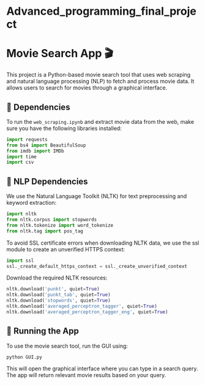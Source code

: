 # Advanced_programming_final_project


# Movie Search App 🎬

This project is a Python-based movie search tool that uses web scraping and natural language processing (NLP) to fetch and process movie data. It allows users to search for movies through a graphical interface.



## 🔧 Dependencies

To run the `web_scraping.ipynb` and extract movie data from the web, make sure you have the following libraries installed:

```python
import requests
from bs4 import BeautifulSoup
from imdb import IMDb
import time
import csv
```

## 🧠 NLP Dependencies

We use the Natural Language Toolkit (NLTK) for text preprocessing and keyword extraction:

```python
import nltk
from nltk.corpus import stopwords
from nltk.tokenize import word_tokenize
from nltk.tag import pos_tag
```

To avoid SSL certificate errors when downloading NLTK data, we use the ssl module to create an unverified HTTPS context:

```python
import ssl
ssl._create_default_https_context = ssl._create_unverified_context
```

Download the required NLTK resources:

```python
nltk.download('punkt', quiet=True)  
nltk.download('punkt_tab', quiet=True)  
nltk.download('stopwords', quiet=True)  
nltk.download('averaged_perceptron_tagger', quiet=True)  
nltk.download('averaged_perceptron_tagger_eng', quiet=True)
```

## 🚀 Running the App

To use the movie search tool, run the GUI using:
```python
python GUI.py
```
This will open the graphical interface where you can type in a search query. The app will return relevant movie results based on your query. 




